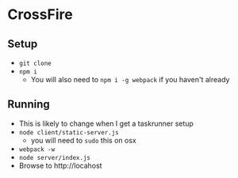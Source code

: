 # CrossFire

## Setup

* `git clone`
* `npm i`
  * You will also need to `npm i -g webpack` if you haven't already

## Running

* This is likely to change when I get a taskrunner setup
* `node client/static-server.js`
  * you will need to `sudo` this on osx
* `webpack -w`
* `node server/index.js`
* Browse to http://locahost